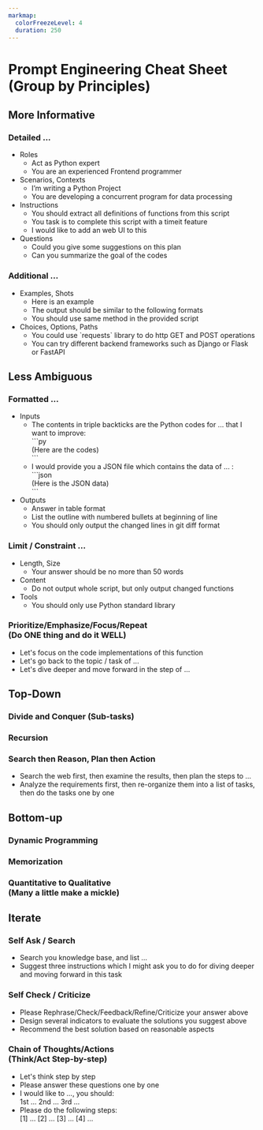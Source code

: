 ```yaml
---
markmap:
  colorFreezeLevel: 4
  duration: 250
---
```



# <root>Prompt Engineering Cheat Sheet<br><ft>(Group by Principles)</ft></root>

## <l2>More Informative</l2>
### <l3>Detailed ...</l3>
- Roles
  - <pr>Act as Python expert</pr>
  - <pr>You are an experienced Frontend programmer</pr>
- Scenarios, Contexts
  - <pr>I’m writing a Python Project</pr>
  - <pr>You are developing a concurrent program for data processing</pr>
- Instructions
  - <pr>You should extract all definitions of functions from this script</pr>
  - <pr>You task is to complete this script with a timeit feature</pr>
  - <pr>I would like to add an web UI to this</pr>
- Questions
  - <pr>Could you give some suggestions on this plan</pr>
  - <pr>Can you summarize the goal of the codes</pr>
### <l3>Additional ...</l3>
- Examples, Shots
  - <pr>Here is an example</pr>
  - <pr>The output should be similar to the following formats</pr>
  - <pr>You should use same method in the provided script</pr>
- Choices, Options, Paths
  - <pr>You could use \`requests\` library to do http GET and POST operations</pr>
  - <pr>You can try different backend frameworks such as Django or Flask or FastAPI</pr>

## <l2>Less Ambiguous</l2>
### <l3>Formatted ...</l3>
- Inputs
  - <pr>The contents in triple backticks are the Python codes for ... that I want to improve: <br>\`\`\`py<br>(Here are the codes)<br>\`\`\`</pr>
  - <pr>I would provide you a JSON file which contains the data of ... : <br>\`\`\`json<br>(Here is the JSON data)<br>\`\`\`</pr>
- Outputs
  - <pr>Answer in table format</pr>
  - <pr>List the outline with numbered bullets at beginning of line</pr>
  - <pr>You should only output the changed lines in git diff format</pr>
### <l3>Limit / Constraint ...</l3>
  - Length, Size
    - <pr>Your answer should be no more than 50 words</pr>
  - Content
    - <pr>Do not output whole script, but only output changed functions</pr>
  - Tools
    - <pr>You should only use Python standard library</pr>
### <l3>Prioritize/Emphasize/Focus/Repeat <br> <ft>(Do ONE thing and do it WELL)</ft></l3>
  - <pr>Let's focus on the code implementations of this function</pr>
  - <pr>Let's go back to the topic / task of ...</pr>
  - <pr>Let's dive deeper and move forward in the step of ...</pr>

## <l2>Top-Down</l2>
### <l3>Divide and Conquer (Sub-tasks)</l3>
### <l3>Recursion</l3>
### <l3>Search then Reason, Plan then Action</l3>
  - <pr>Search the web first, then examine the results, then plan the steps to ...</pr>
  - <pr>Analyze the requirements first, then re-organize them into a list of tasks, then do the tasks one by one</pr>

## <l2>Bottom-up</l2>
### <l3>Dynamic Programming</l3>
### <l3>Memorization</l3>
### <l3>Quantitative to Qualitative <br> <ft>(Many a little make a mickle)</ft></l3>

## <l2>Iterate</l2>

### <l3>Self Ask / Search</l3>
- <pr>Search you knowledge base, and list ...</pr>
- <pr>Suggest three instructions which I might ask you to do for diving deeper and moving forward in this task</pr>
### <l3>Self Check / Criticize</l3>
- <pr>Please Rephrase/Check/Feedback/Refine/Criticize your answer above</pr>
- <pr>Design several indicators to evaluate the solutions you suggest above</pr>
- <pr>Recommend the best solution based on reasonable aspects</pr>

### <l3>Chain of Thoughts/Actions <br> <ft>(Think/Act Step-by-step)</ft></l3>
- <pr>Let's think step by step</pr>
- <pr>Please answer these questions one by one</pr>
- <pr>I would like to ..., you should:<br>1st ... 2nd ... 3rd ...</pr>
- <pr>Please do the following steps:<br>[1] ... [2] ... [3] ... [4] ...</pr>